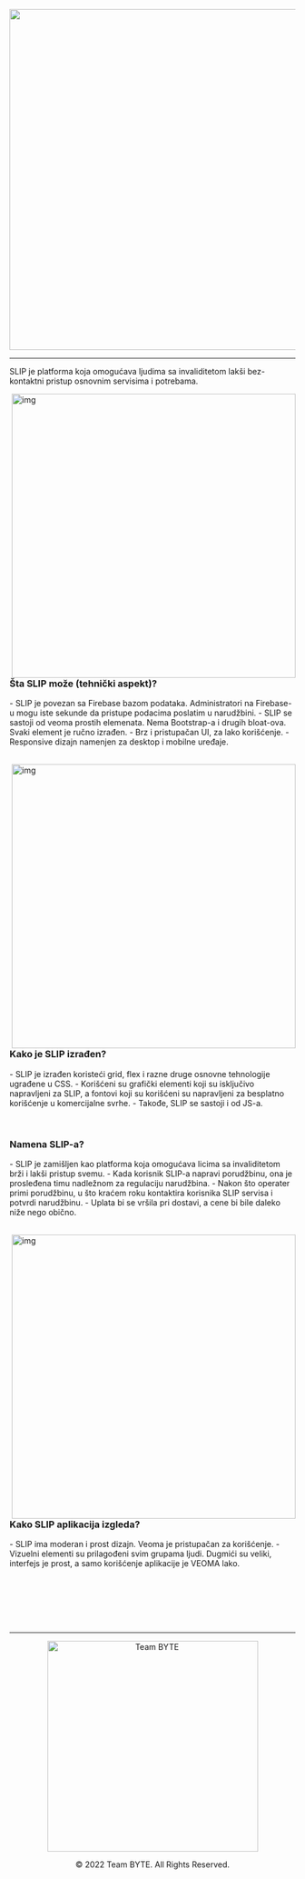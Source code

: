 <p align="center"><img style="width:600px;" src="https://i.imgur.com/IIeTgW7.png" align="center"></p>

------------

SLIP je platforma koja omogućava ljudima sa invaliditetom lakši bez-kontaktni pristup osnovnim servisima i potrebama.

<img src="https://i.imgur.com/pYeuJez.png" alt="img" align="right" width="500px">  

<br>

### Šta SLIP može (tehnički aspekt)?
<p width="308px">
- SLIP je povezan sa Firebase bazom podataka. Administratori na Firebase-u mogu iste sekunde da pristupe podacima poslatim u narudžbini.
- SLIP se sastoji od veoma prostih elemenata. Nema Bootstrap-a i drugih bloat-ova. Svaki element je ručno izrađen.
- Brz i pristupačan UI, za lako korišćenje.
- Responsive dizajn namenjen za desktop i mobilne uređaje.
</p>

<br>

<img src="https://i.imgur.com/XAcJ1Hx.png" alt="img" align="right" width="500px">

<br>

### Kako je SLIP izrađen?
<p width="308px">
- SLIP je izrađen koristeći grid, flex i razne druge osnovne tehnologije ugrađene u CSS. 
- Korišćeni su grafički elementi koji su isključivo napravljeni za SLIP, a fontovi koji su korišćeni su napravljeni za besplatno korišćenje u komercijalne svrhe.
- Takođe, SLIP se sastoji i od JS-a.
</p>
  
<br>

### Namena SLIP-a?
<p width="308px">
- SLIP je zamišljen kao platforma koja omogućava licima sa invaliditetom brži i lakši pristup svemu.
- Kada korisnik SLIP-a napravi porudžbinu, ona je prosleđena timu nadležnom za regulaciju narudžbina.
- Nakon što operater primi porudžbinu, u što kraćem roku kontaktira korisnika SLIP servisa i potvrdi narudžbinu.
- Uplata bi se vršila pri dostavi, a cene bi bile daleko niže nego obično.
</p>
  
<br>

<img src="https://i.imgur.com/h5U25Ok.png" alt="img" align="right" width="500px">

<br>

### Kako SLIP aplikacija izgleda?
<p width="308px">
- SLIP ima moderan i prost dizajn. Veoma je pristupačan za korišćenje.
- Vizuelni elementi su prilagođeni svim grupama ljudi. Dugmići su veliki, interfejs je prost, a samo korišćenje aplikacije je VEOMA lako.
</p>
  
<br><br><br><br><br>

------------

<p align="center">
<img src="https://cdn.discordapp.com/attachments/753225046620897281/959566469115572234/byte-logo.webp" alt="Team BYTE" align="center" width="371px"></p>
<p align="center">© 2022 Team BYTE. All Rights Reserved.</p>
